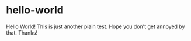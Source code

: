 # hello-world

Hello World! This is just another plain test. Hope you don't get annoyed by that. Thanks!
